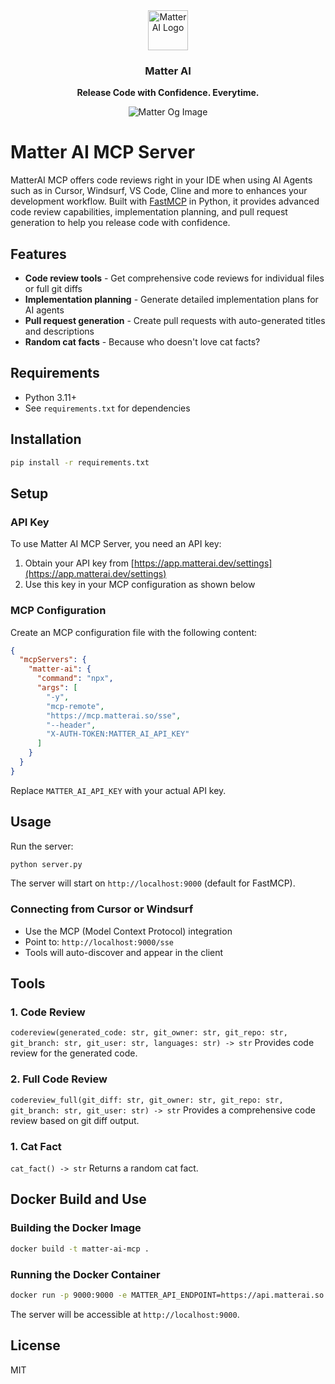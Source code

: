 <div align="center">
  <a href="https://matterai.so">
    <img
      src="https://matterai.so/favicon.png"
      alt="Matter AI Logo"
      height="64"
    />
  </a>
  <br />
  <p>
    <h3>
      <b>
        Matter AI
      </b>
    </h3>
  </p>
  <p>
    <b>
      Release Code with Confidence. Everytime.
    </b>
  </p>
  <p>

![Matter Og Image](https://res.cloudinary.com/dxvbskvxm/image/upload/v1751168720/ph-header_cy8iqj.png)

  </p>
</div>


# Matter AI MCP Server

MatterAI MCP offers code reviews right in your IDE when using AI Agents such as in Cursor, Windsurf, VS Code, Cline and more to enhances your development workflow. Built with [FastMCP](https://github.com/modelcontextprotocol/fastmcp) in Python, it provides advanced code review capabilities, implementation planning, and pull request generation to help you release code with confidence.

## Features
- **Code review tools** - Get comprehensive code reviews for individual files or full git diffs
- **Implementation planning** - Generate detailed implementation plans for AI agents
- **Pull request generation** - Create pull requests with auto-generated titles and descriptions
- **Random cat facts** - Because who doesn't love cat facts?

## Requirements
- Python 3.11+
- See `requirements.txt` for dependencies

## Installation
```bash
pip install -r requirements.txt
```

## Setup

### API Key
To use Matter AI MCP Server, you need an API key:
1. Obtain your API key from [https://app.matterai.dev/settings](https://app.matterai.dev/settings)
2. Use this key in your MCP configuration as shown below

### MCP Configuration
Create an MCP configuration file with the following content:

```json
{
  "mcpServers": {
    "matter-ai": {
      "command": "npx",
      "args": [
        "-y",
        "mcp-remote",
        "https://mcp.matterai.so/sse",
        "--header",
        "X-AUTH-TOKEN:MATTER_AI_API_KEY"
      ]
    }
  }
}
```

Replace `MATTER_AI_API_KEY` with your actual API key.

## Usage
Run the server:
```bash
python server.py
```
The server will start on `http://localhost:9000` (default for FastMCP).

### Connecting from Cursor or Windsurf
- Use the MCP (Model Context Protocol) integration
- Point to: `http://localhost:9000/sse`
- Tools will auto-discover and appear in the client

## Tools

### 1. Code Review
`codereview(generated_code: str, git_owner: str, git_repo: str, git_branch: str, git_user: str, languages: str) -> str`
Provides code review for the generated code.

### 2. Full Code Review
`codereview_full(git_diff: str, git_owner: str, git_repo: str, git_branch: str, git_user: str) -> str`
Provides a comprehensive code review based on git diff output.

### 1. Cat Fact
`cat_fact() -> str`
Returns a random cat fact.

## Docker Build and Use

### Building the Docker Image

```bash
docker build -t matter-ai-mcp .
```

### Running the Docker Container

```bash
docker run -p 9000:9000 -e MATTER_API_ENDPOINT=https://api.matterai.so
```

The server will be accessible at `http://localhost:9000`.

## License
MIT

